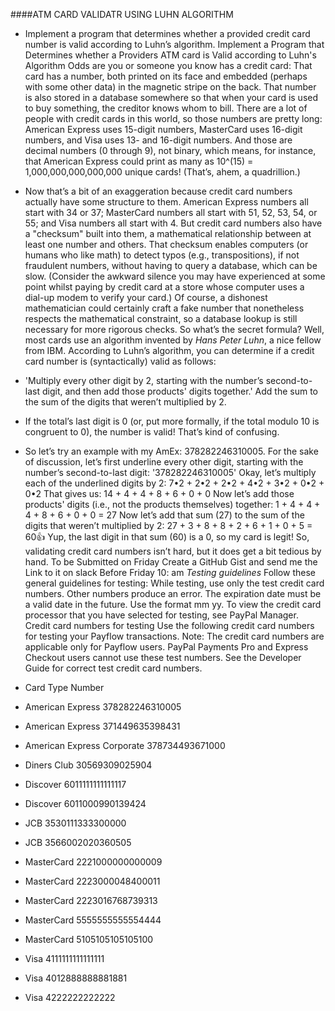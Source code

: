 ####ATM CARD VALIDATR USING LUHN ALGORITHM
* Implement a program that determines whether a provided credit card number is valid according to Luhn’s algorithm.
Implement a Program that Determines whether a Providers ATM card is Valid according to Luhn's Algorithm
Odds are you or someone you know has a credit card: That card has a number, both printed on its face and embedded (perhaps with some other data) in the magnetic stripe on the back. That number is also stored in a database somewhere so that when your card is used to buy something, the creditor knows whom to bill. There are a lot of people with credit cards in this world, so those numbers are pretty long: American Express uses 15-digit numbers, MasterCard uses 16-digit numbers, and Visa uses 13- and 16-digit numbers. And those are decimal numbers (0 through 9), not binary, which means, for instance, that American Express could print as many as 10^(15) = 1,000,000,000,000,000 unique cards! (That’s, ahem, a quadrillion.)

* Now that’s a bit of an exaggeration because credit card numbers actually have some structure to them. American Express numbers all start with 34 or 37; MasterCard numbers all start with 51, 52, 53, 54, or 55; and Visa numbers all start with 4. But credit card numbers also have a "checksum" built into them, a mathematical relationship between at least one number and others. That checksum enables computers (or humans who like math) to detect typos (e.g., transpositions), if not fraudulent numbers, without having to query a database, which can be slow. (Consider the awkward silence you may have experienced at some point whilst paying by credit card at a store whose computer uses a dial-up modem to verify your card.) Of course, a dishonest mathematician could certainly craft a fake number that nonetheless respects the mathematical constraint, so a database lookup is still necessary for more rigorous checks.
So what’s the secret formula? Well, most cards use an algorithm invented by _Hans Peter Luhn_, a nice fellow from IBM. According to Luhn’s algorithm, you can determine if a credit card number is (syntactically) valid as follows:
* 'Multiply every other digit by 2, starting with the number’s second-to-last digit, and then add those products' digits together.'
Add the sum to the sum of the digits that weren’t multiplied by 2.
* If the total’s last digit is 0 (or, put more formally, if the total modulo 10 is congruent to 0), the number is valid!
That’s kind of confusing. 
* So let’s try an example with my AmEx: 378282246310005.
For the sake of discussion, let’s first underline every other digit, starting with the number’s second-to-last digit:
'378282246310005'
Okay, let’s multiply each of the underlined digits by 2:
7•2 + 2•2 + 2•2 + 4•2 + 3•2 + 0•2 + 0•2
That gives us:
14 + 4 + 4 + 8 + 6 + 0 + 0
Now let’s add those products' digits (i.e., not the products themselves) together:
1 + 4 + 4 + 4 + 8 + 6 + 0 + 0 = 27
Now let’s add that sum (27) to the sum of the digits that weren’t multiplied by 2:
27 + 3 + 8 + 8 + 2 + 6 + 1 + 0 + 5 = 60:+1:
Yup, the last digit in that sum (60) is a 0, so my card is legit!
So, validating credit card numbers isn’t hard, but it does get a bit tedious by hand.
To be Submitted on Friday
Create a GitHub Gist and send me the Link to it on slack Before Friday 10: am
*Testing guidelines*
Follow these general guidelines for testing:
While testing, use only the test credit card numbers. Other numbers produce an error.
The expiration date must be a valid date in the future. Use the format mm yy.
To view the credit card processor that you have selected for testing, see PayPal Manager.
Credit card numbers for testing
Use the following credit card numbers for testing your Payflow transactions.
Note: The credit card numbers are applicable only for Payflow users. PayPal Payments Pro and Express Checkout users cannot use these test numbers. See the Developer Guide for correct test credit card numbers.

* Card Type Number
* American Express 378282246310005
* American Express 371449635398431
* American Express Corporate 378734493671000
* Diners Club 30569309025904
* Discover 6011111111111117
* Discover 6011000990139424
* JCB 3530111333300000
* JCB 3566002020360505
* MasterCard 2221000000000009
* MasterCard 2223000048400011
* MasterCard 2223016768739313
* MasterCard 5555555555554444
* MasterCard 5105105105105100
* Visa 4111111111111111
* Visa 4012888888881881
* Visa 4222222222222

